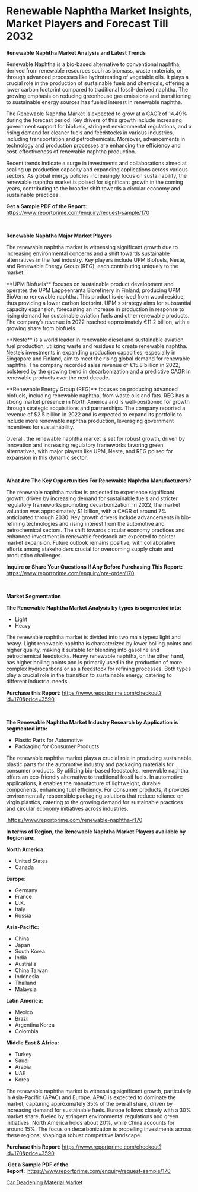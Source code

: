 <p><h1>Renewable Naphtha Market Insights, Market Players and Forecast Till 2032</h1></p><p><strong>Renewable Naphtha Market Analysis and Latest Trends</strong></p>
<p><p>Renewable Naphtha is a bio-based alternative to conventional naphtha, derived from renewable resources such as biomass, waste materials, or through advanced processes like hydrotreating of vegetable oils. It plays a crucial role in the production of sustainable fuels and chemicals, offering a lower carbon footprint compared to traditional fossil-derived naphtha. The growing emphasis on reducing greenhouse gas emissions and transitioning to sustainable energy sources has fueled interest in renewable naphtha.</p><p>The Renewable Naphtha Market is expected to grow at a CAGR of 14.49% during the forecast period. Key drivers of this growth include increasing government support for biofuels, stringent environmental regulations, and a rising demand for cleaner fuels and feedstocks in various industries, including transportation and petrochemicals. Moreover, advancements in technology and production processes are enhancing the efficiency and cost-effectiveness of renewable naphtha production. </p><p>Recent trends indicate a surge in investments and collaborations aimed at scaling up production capacity and expanding applications across various sectors. As global energy policies increasingly focus on sustainability, the renewable naphtha market is poised for significant growth in the coming years, contributing to the broader shift towards a circular economy and sustainable practices.</p></p>
<p><strong>Get a Sample PDF of the Report:&nbsp;</strong> <a href="https://www.reportprime.com/enquiry/request-sample/170?utm_campaign=3177&utm_medium=2&utm_source=Github&utm_content=ia&utm_term=18032025&utm_id=renewable-naphtha">https://www.reportprime.com/enquiry/request-sample/170</a></p>
<p>&nbsp;</p>
<p><strong>Renewable Naphtha Major Market Players</strong></p>
<p><p>The renewable naphtha market is witnessing significant growth due to increasing environmental concerns and a shift towards sustainable alternatives in the fuel industry. Key players include UPM Biofuels, Neste, and Renewable Energy Group (REG), each contributing uniquely to the market.</p><p>**UPM Biofuels** focuses on sustainable product development and operates the UPM Lappeenranta Biorefinery in Finland, producing UPM BioVerno renewable naphtha. This product is derived from wood residue, thus providing a lower carbon footprint. UPM's strategy aims for substantial capacity expansion, forecasting an increase in production in response to rising demand for sustainable aviation fuels and other renewable products. The company’s revenue in 2022 reached approximately €11.2 billion, with a growing share from biofuels.</p><p>**Neste** is a world leader in renewable diesel and sustainable aviation fuel production, utilizing waste and residues to create renewable naphtha. Neste’s investments in expanding production capacities, especially in Singapore and Finland, aim to meet the rising global demand for renewable naphtha. The company recorded sales revenue of €15.8 billion in 2022, bolstered by the growing trend in decarbonization and a predictive CAGR in renewable products over the next decade.</p><p>**Renewable Energy Group (REG)** focuses on producing advanced biofuels, including renewable naphtha, from waste oils and fats. REG has a strong market presence in North America and is well-positioned for growth through strategic acquisitions and partnerships. The company reported a revenue of $2.5 billion in 2022 and is expected to expand its portfolio to include more renewable naphtha production, leveraging government incentives for sustainability.</p><p>Overall, the renewable naphtha market is set for robust growth, driven by innovation and increasing regulatory frameworks favoring green alternatives, with major players like UPM, Neste, and REG poised for expansion in this dynamic sector.</p></p>
<p>&nbsp;</p>
<p><strong>What Are The Key Opportunities For Renewable Naphtha Manufacturers?</strong></p>
<p><p>The renewable naphtha market is projected to experience significant growth, driven by increasing demand for sustainable fuels and stricter regulatory frameworks promoting decarbonization. In 2022, the market valuation was approximately $1 billion, with a CAGR of around 7% anticipated through 2030. Key growth drivers include advancements in bio-refining technologies and rising interest from the automotive and petrochemical sectors. The shift towards circular economy practices and enhanced investment in renewable feedstock are expected to bolster market expansion. Future outlook remains positive, with collaborative efforts among stakeholders crucial for overcoming supply chain and production challenges.</p></p>
<p><strong>Inquire or Share Your Questions If Any Before Purchasing This Report:</strong> <a href="https://www.reportprime.com/enquiry/pre-order/170?utm_campaign=3177&utm_medium=2&utm_source=Github&utm_content=ia&utm_term=18032025&utm_id=renewable-naphtha">https://www.reportprime.com/enquiry/pre-order/170</a></p>
<p>&nbsp;</p>
<p><strong>Market Segmentation</strong></p>
<p><strong>The Renewable Naphtha Market Analysis by types is segmented into:</strong></p>
<p><ul><li>Light</li><li>Heavy</li></ul></p>
<p><p>The renewable naphtha market is divided into two main types: light and heavy. Light renewable naphtha is characterized by lower boiling points and higher quality, making it suitable for blending into gasoline and petrochemical feedstocks. Heavy renewable naphtha, on the other hand, has higher boiling points and is primarily used in the production of more complex hydrocarbons or as a feedstock for refining processes. Both types play a crucial role in the transition to sustainable energy, catering to different industrial needs.</p></p>
<p><strong>Purchase this Report:&nbsp;</strong><a href="https://www.reportprime.com/checkout?id=170&price=3590&utm_campaign=3177&utm_medium=2&utm_source=Github&utm_content=ia&utm_term=18032025&utm_id=renewable-naphtha">https://www.reportprime.com/checkout?id=170&price=3590</a></p>
<p>&nbsp;</p>
<p><strong>The Renewable Naphtha Market Industry Research by Application is segmented into:</strong></p>
<p><ul><li>Plastic Parts for Automotive</li><li>Packaging for Consumer Products</li></ul></p>
<p><p>The renewable naphtha market plays a crucial role in producing sustainable plastic parts for the automotive industry and packaging materials for consumer products. By utilizing bio-based feedstocks, renewable naphtha offers an eco-friendly alternative to traditional fossil fuels. In automotive applications, it enables the manufacture of lightweight, durable components, enhancing fuel efficiency. For consumer products, it provides environmentally responsible packaging solutions that reduce reliance on virgin plastics, catering to the growing demand for sustainable practices and circular economy initiatives across industries.</p></p>
<p><a href="https://www.reportprime.com/renewable-naphtha-r170?utm_campaign=3177&utm_medium=2&utm_source=Github&utm_content=ia&utm_term=18032025&utm_id=renewable-naphtha">&nbsp;https://www.reportprime.com/renewable-naphtha-r170</a></p>
<p><strong>In terms of Region, the Renewable Naphtha Market Players available by Region are:</strong></p>
<p>
    <p> <strong> North America: </strong>
        <ul>
            <li>United States</li>
            <li>Canada</li>
        </ul>
        </p> 
    <p> <strong> Europe: </strong>
        <ul>
            <li>Germany</li>
            <li>France</li>
            <li>U.K.</li>
            <li>Italy</li>
            <li>Russia</li>
        </ul>
        </p> 
    <p> <strong> Asia-Pacific: </strong>
        <ul>
            <li>China</li>
            <li>Japan</li>
            <li>South Korea</li>
            <li>India</li>
            <li>Australia</li>
            <li>China Taiwan</li>
            <li>Indonesia</li>
            <li>Thailand</li>
            <li>Malaysia</li>
        </ul>
        </p> 
    <p> <strong> Latin America: </strong>
        <ul>
            <li>Mexico</li>
            <li>Brazil</li>
            <li>Argentina Korea</li>
            <li>Colombia</li>
        </ul>
        </p> 
    <p> <strong> Middle East & Africa: </strong>
        <ul>
            <li>Turkey</li>
            <li>Saudi</li>
            <li>Arabia</li>
            <li>UAE</li>
            <li>Korea</li>
        </ul>
    </p>
    </p>
<p><p>The renewable naphtha market is witnessing significant growth, particularly in Asia-Pacific (APAC) and Europe. APAC is expected to dominate the market, capturing approximately 35% of the overall share, driven by increasing demand for sustainable fuels. Europe follows closely with a 30% market share, fueled by stringent environmental regulations and green initiatives. North America holds about 20%, while China accounts for around 15%. The focus on decarbonization is propelling investments across these regions, shaping a robust competitive landscape.</p></p>
<p><strong>Purchase this Report: </strong><a href="https://www.reportprime.com/checkout?id=170&price=3590&utm_campaign=3177&utm_medium=2&utm_source=Github&utm_content=ia&utm_term=18032025&utm_id=renewable-naphtha">https://www.reportprime.com/checkout?id=170&price=3590</a></p>
<p>&nbsp;<strong>Get a Sample PDF of the Report:&nbsp;&nbsp;</strong><a href="https://www.reportprime.com/enquiry/request-sample/170?utm_campaign=3177&utm_medium=2&utm_source=Github&utm_content=ia&utm_term=18032025&utm_id=renewable-naphtha">https://www.reportprime.com/enquiry/request-sample/170</a></p>
<p><strong></strong></p>
<p><p><a href="https://github.com/kaloyhboosh/Market-Research-Report-List-1/blob/main/car-deadening-material-market.md?utm_campaign=3177&utm_medium=2&utm_source=Github&utm_content=ia&utm_term=18032025&utm_id=renewable-naphtha">Car Deadening Material Market</a></p></p>